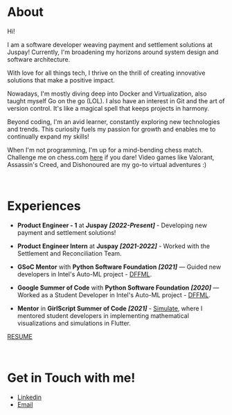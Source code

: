 # 


# About

Hi!

I am a software developer weaving payment and settlement solutions at Juspay! Currently, I'm broadening my horizons around system design and software architecture.

With love for all things tech, I thrive on the thrill of creating innovative solutions that make a positive impact.

Nowadays, I'm mostly diving deep into Docker and Virtualization, also taught myself Go on the go (LOL). I also have an interest in Git and the art of version control. It's like a magical spell that keeps projects in harmony.

Beyond coding, I'm an avid learner, constantly exploring new technologies and trends. This curiosity fuels my passion for growth and enables me to continually expand my skills!

When I'm not programming, I'm up for a mind-bending chess match. Challenge me on chess.com [here](https://www.chess.com/member/sakshamarora1001) if you dare!
Video games like Valorant, Assassin's Creed, and Dishonoured are my go-to virtual adventures :)

&nbsp;

# Experiences

- **Product Engineer - 1** at **Juspay** _**[2022-Present]**_ - Developing new payment and settlement solutions!

- **Product Engineer Intern** at **Juspay** _**[2021-2022]**_ - Worked with the Settlement and Reconciliation Team.

- **GSoC Mentor** with **Python Software Foundation** _**[2021]**_ — Guided new developers in Intel's Auto-ML project - [DFFML](https://github.com/intel/dffml/).

- **Google Summer of Code** with **Python Software Foundation** _**[2020]**_ — Worked as a Student Developer in Intel's Auto-ML project - [DFFML](https://github.com/intel/dffml/).

- **Mentor** in **GirlScript Summer of Code** _**[2021]**_ - [Simulate](https://cod-ed.github.io/simulate), where I mentored student developers in implementing mathematical visualizations and simulations in Flutter.

[RESUME](../sakshamarora_resume.pdf)

&nbsp;

# Get in Touch with me!

 - [Linkedin](https://linkedin.com/in/sakshamarora1)
 - [Email](sakshamarora1001@gmail.com)


